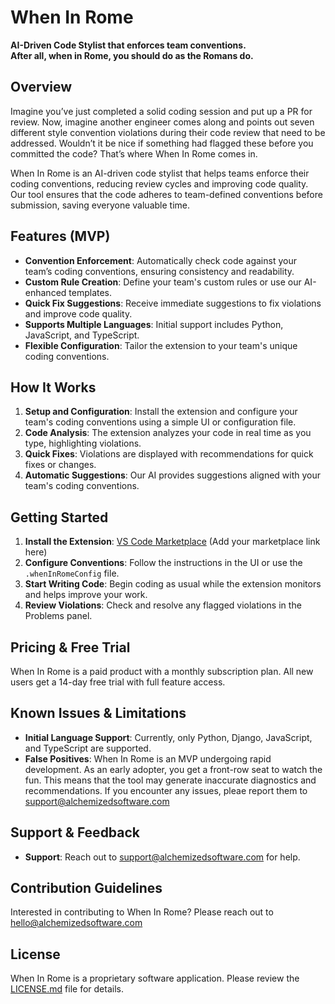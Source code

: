 # When In Rome

**AI-Driven Code Stylist that enforces team conventions.**  
**After all, when in Rome, you should do as the Romans do.**

## Overview

Imagine you’ve just completed a solid coding session and put up a PR for review. Now, imagine another engineer comes along and points out seven different style convention violations during their code review that need to be addressed. Wouldn’t it be nice if something had flagged these before you committed the code? That’s where When In Rome comes in.

When In Rome is an AI-driven code stylist that helps teams enforce their coding conventions, reducing review cycles and improving code quality. Our tool ensures that the code adheres to team-defined conventions before submission, saving everyone valuable time.

## Features (MVP)

- **Convention Enforcement**: Automatically check code against your team’s coding conventions, ensuring consistency and readability.
- **Custom Rule Creation**: Define your team's custom rules or use our AI-enhanced templates.
- **Quick Fix Suggestions**: Receive immediate suggestions to fix violations and improve code quality.
- **Supports Multiple Languages**: Initial support includes Python, JavaScript, and TypeScript.
- **Flexible Configuration**: Tailor the extension to your team's unique coding conventions.

## How It Works

1. **Setup and Configuration**: Install the extension and configure your team's coding conventions using a simple UI or configuration file.
2. **Code Analysis**: The extension analyzes your code in real time as you type, highlighting violations.
3. **Quick Fixes**: Violations are displayed with recommendations for quick fixes or changes.
4. **Automatic Suggestions**: Our AI provides suggestions aligned with your team's coding conventions.

## Getting Started

1. **Install the Extension**: [VS Code Marketplace](#) (Add your marketplace link here)
2. **Configure Conventions**: Follow the instructions in the UI or use the `.whenInRomeConfig` file.
3. **Start Writing Code**: Begin coding as usual while the extension monitors and helps improve your work.
4. **Review Violations**: Check and resolve any flagged violations in the Problems panel.

## Pricing & Free Trial

When In Rome is a paid product with a monthly subscription plan. All new users get a 14-day free trial with full feature access.

## Known Issues & Limitations

- **Initial Language Support**: Currently, only Python, Django, JavaScript, and TypeScript are supported.
- **False Positives**: When In Rome is an MVP undergoing rapid development. As an early adopter, you get a front-row seat to watch the fun. This means that the tool may generate inaccurate diagnostics and recommendations. If you encounter any issues, pleae report them to [support@alchemizedsoftware.com](mailto:support@alchemizedsoftware.com)

## Support & Feedback

- **Support**: Reach out to [support@alchemizedsoftware.com](mailto:support@alchemizedsoftware.com) for help.

## Contribution Guidelines

Interested in contributing to When In Rome? Please reach out to [hello@alchemizedsoftware.com](mailto:hello@alchemizedsoftware.com)

## License

When In Rome is a proprietary software application. Please review the [LICENSE.md](LICENSE) file for details.